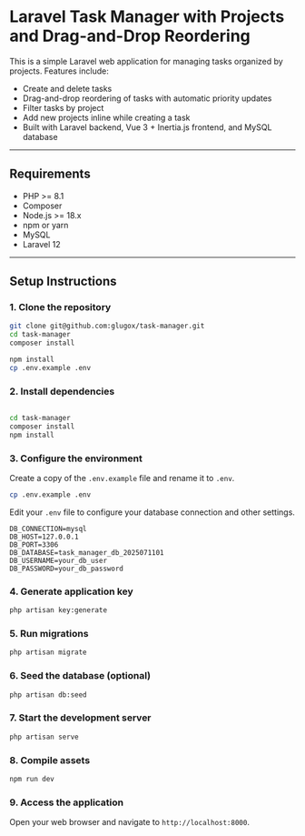 # Laravel Task Manager with Projects and Drag-and-Drop Reordering

This is a simple Laravel web application for managing tasks organized by projects. Features include:

- Create and delete tasks
- Drag-and-drop reordering of tasks with automatic priority updates
- Filter tasks by project
- Add new projects inline while creating a task
- Built with Laravel backend, Vue 3 + Inertia.js frontend, and MySQL database

---

## Requirements

- PHP >= 8.1
- Composer
- Node.js >= 18.x
- npm or yarn
- MySQL
- Laravel 12

---

## Setup Instructions

### 1. Clone the repository

```bash
git clone git@github.com:glugox/task-manager.git
cd task-manager
composer install

npm install
cp .env.example .env


```

### 2. Install dependencies
```bash

cd task-manager
composer install
npm install
```


### 3. Configure the environment
Create a copy of the `.env.example` file and rename it to `.env`.
```bash
cp .env.example .env
```

Edit your `.env` file to configure your database connection and other settings.
```
DB_CONNECTION=mysql
DB_HOST=127.0.0.1
DB_PORT=3306
DB_DATABASE=task_manager_db_2025071101
DB_USERNAME=your_db_user
DB_PASSWORD=your_db_password
```

### 4. Generate application key
```bash
php artisan key:generate
```

### 5. Run migrations
```bash
php artisan migrate
```

### 6. Seed the database (optional)
```bash
php artisan db:seed
```

### 7. Start the development server
```bash
php artisan serve
```

### 8. Compile assets
```bash
npm run dev
```

### 9. Access the application
Open your web browser and navigate to `http://localhost:8000`.

    
